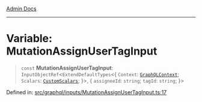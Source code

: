 [Admin Docs](/)

***

# Variable: MutationAssignUserTagInput

> `const` **MutationAssignUserTagInput**: `InputObjectRef`\<`ExtendDefaultTypes`\<\{ `Context`: [`GraphQLContext`](../../../context/type-aliases/GraphQLContext.md); `Scalars`: [`CustomScalars`](../../../scalars/type-aliases/CustomScalars.md); \}\>, \{ `assigneeId`: `string`; `tagId`: `string`; \}\>

Defined in: [src/graphql/inputs/MutationAssignUserTagInput.ts:17](https://github.com/Sourya07/talawa-api/blob/61a1911602b2f0aac7635e08ae2918f4f768e8ff/src/graphql/inputs/MutationAssignUserTagInput.ts#L17)
